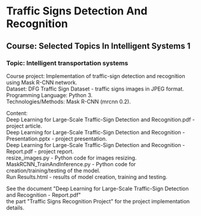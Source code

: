 # Traffic Signs Detection And Recognition
## Course: Selected Topics In Intelligent Systems 1
### Topic: Intelligent transportation systems

Course project: Implementation of traffic-sign detection and recognition using Mask R-CNN network.<br/>
Dataset: DFG Traffic Sign Dataset - traffic signs images in JPEG format.<br/>
Programming Language: Python 3.<br/>
Technologies/Methods: Mask R-CNN (mrcnn 0.2).<br/>

Content:<br/>
Deep Learning for Large-Scale Traffic-Sign Detection and Recognition.pdf - project article.<br/>
Deep Learning for Large-Scale Traffic-Sign Detection and Recognition - Presentation.pptx - project presentation.<br/>
Deep Learning for Large-Scale Traffic-Sign Detection and Recognition - Report.pdf - project report.<br/>
resize_images.py - Python code for images resizing.<br/>
MaskRCNN_TrainAndInference.py - Python code for creation/training/testing of the model.<br/>
Run Results.html - results of model creation, training and testing.<br/>

See the document "Deep Learning for Large-Scale Traffic-Sign Detection and Recognition - Report.pdf" <br/>
the part "Traffic Signs Recognition Project" for the project implementation details.<br/>
